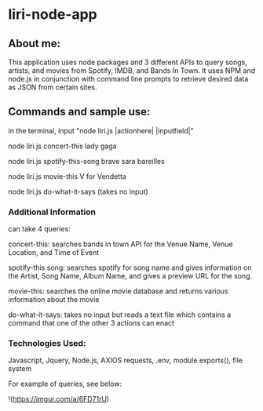# liri-node-app

## About me:

This application uses node packages and 3 different APIs to query songs, artists, and movies from Spotify, IMDB, and Bands In Town. It uses NPM and node.js in conjunction with command line prompts to retrieve desired data as JSON from certain sites.

## Commands and sample use:
in the terminal, input "node liri.js |actionhere| |inputfield|"

node liri.js concert-this lady gaga

node liri.js spotify-this-song brave sara bareilles

node liri.js movie-this V for Vendetta

node liri.js do-what-it-says (takes no input)

### Additional Information
<actionhere> can take 4 queries:
  
concert-this: searches bands in town API for the Venue Name, Venue Location, and Time of Event

spotify-this song: searches spotify for song name and gives information on the Artist, Song Name, Album Name, and gives a preview URL for the song.

movie-this: searches the online movie database and returns various information about the movie

do-what-it-says: takes no input but reads a text file which contains a command that one of the other 3 actions can enact

### Technologies Used:
Javascript, Jquery, Node.js, AXIOS requests, .env, module.exports(), file system

For example of queries, see below:

!(https://imgur.com/a/6FD71rU)
